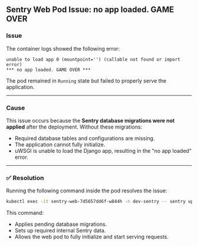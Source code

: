 ## Sentry Web Pod Issue: **no app loaded. GAME OVER**

### **Issue**

The container logs showed the following error:

```
unable to load app 0 (mountpoint='') (callable not found or import error)
*** no app loaded. GAME OVER ***
```

The pod remained in `Running` state but failed to properly serve the application.

---

### **Cause**

This issue occurs because the **Sentry database migrations were not applied** after the deployment. Without these migrations:

* Required database tables and configurations are missing.
* The application cannot fully initialize.
* uWSGI is unable to load the Django app, resulting in the "no app loaded" error.

---

### ✅ **Resolution**

Running the following command inside the pod resolves the issue:

```bash
kubectl exec -it sentry-web-7d5657dd6f-w844h -n dev-sentry -- sentry upgrade
```

This command:

* Applies pending database migrations.
* Sets up required internal Sentry data.
* Allows the web pod to fully initialize and start serving requests.
